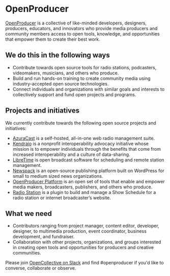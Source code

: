 # OpenProducer
[OpenProducer](https://www.openproducer.org) is a collective of like-minded developers, designers, producers, educators, and innovators who provide media producers and community members access to open tools, knowledge, and opportunities that empower them to create their best work. 

## We do this in the following ways
- Contribute towards open source tools for radio stations, podcasters, videomakers, musicians, and others who produce.
- Build and run hands-on training to create community media using industry-accepted open source technologies.
- Connect individuals and organizations with similar goals and interests to collectively support and fund open projects and programs.

## Projects and initiatives
We currently contribute towards the following open source projects and initiatives:
- [AzuraCast](https://www.azuracast.com/) is a self-hosted, all-in-one web radio management suite.
- [Kendraio](https://www.kendra.io/) is a nonprofit interoperability advocacy initiative whose mission is to empower individuals through the benefits that come from increased interoperability and a culture of data-sharing. 
- [LibreTime](https://libretime.org/) is open broadcast software for scheduling and remote station management.
- [Newspack](https://newspack.pub/) is an open-source publishing platform built on WordPress for small to medium sized news organizations. 
- [OpenProducer Platform](https://www.openproducer.org/projects/openproducer-platform/) is an open set of tools that enable and empower media makers, broadcasters, publishers, and others who produce.
- [Radio Station](https://netmix.com/radio-station/) is a plugin to build and manage a Show Schedule for a radio station or internet broadcaster’s website.

## What we need
- Contributors ranging from project manager, content editor, developer, designer, to multimedia production, event coordinator, business development, and fundraiser. 
- Collaboration with other projects, organizations, and groups interested in creating open tools and opportunities for producers and creative communities. 

Please join [OpenCollective on Slack](https://slack.opencollective.com/) and find #openproducer if you'd like to converse, collaborate or observe.
